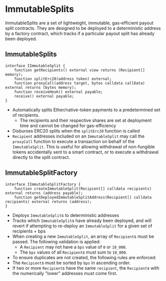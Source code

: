 # ImmutableSplits

ImmutableSplits are a set of lightweight, immutable, gas-efficient payout split contracts. They are designed to be deployed to a deterministic address by a factory contract, which tracks if a particular payout split has already been deployed.

## ImmutableSplits

```solidity
interface IImmutableSplit {
    function getRecipients() external view returns (Recipient[] memory);
    function splitErc20(address token) external;
    function proxyCall(address target, bytes calldata callData) external returns (bytes memory);
    function receiveHook() external payable;
    receive() external payable;
}
```

- Automatically splits Ether/native-token payments to a predetermined set of recipients.
  - The recipients and their respective shares are set at deployment time and cannot be changed for gas-efficiency
- Disburses ERC20 splits when the `splitErc20` function is called
- `Recipient` addresses included on an `ImmutableSplit` may call the `proxyCall` function to execute a transaction on behalf of the `ImmutableSplit`. This is useful for allowing withdrawal of non-fungible tokens accidentally sent to a smart contract, or to execute a withdrawal directly to the split contract.

## ImmutableSplitFactory

```solidity
interface IImmutableSplitFactory {
    function createImmutableSplit(Recipient[] calldata recipients) external returns (address payable);
    function getDeployedImmutableSplitAddress(Recipient[] calldata recipients) external returns (address);
}
```

- Deploys `ImmutableSplit`s to deterministic addresses
- Tracks which `ImmutableSplit`s have already been deployed, and will revert if attempting to re-deploy an `ImmutableSplit` for a given set of recipients + bps
- When creating a new `ImmutableSplit`, an array of `Recipient`s must be passed. The following validation is applied:
  - A `Recipient` may not have a `bps` value of `0` or `10_000`.
  - The `bps` values of all `Recipient`s must sum to `10_000`.
- To ensure duplicates are not created, the following rules are enforced:
 - The `Recipient`s must be sorted by `bps` in ascending order.
 - If two or more `Recipient`s have the same `recipient`, the `Recipient`s with the numerically "lower" addresses must come first.